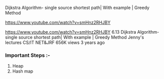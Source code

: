Dijkstra Algorithm- single source shortest path| With example | Greedy Method

https://www.youtube.com/watch?v=smHnz2RHJBY

https://www.youtube.com/watch?v=smHnz2RHJBY
6.13 Dijkstra Algorithm- single source shortest path| With example | Greedy Method
Jenny's lectures CS/IT NET&JRF
656K views
3 years ago


### Important Steps :-
1. Heap
2. Hash map

